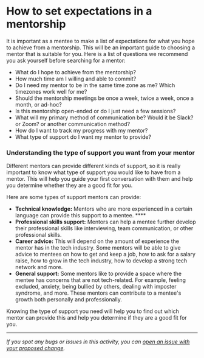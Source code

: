 # How to set expectations in a mentorship

It is important as a mentee to make a list of expectations for what you hope to achieve from a mentorship. This will be an important guide to choosing a mentor that is suitable for you. Here is a list of questions we recommend you ask yourself before searching for a mentor:

- What do I hope to achieve from the mentorship?
- How much time am I willing and able to commit?
- Do I need my mentor to be in the same time zone as me? Which timezones work well for me?
- Should the mentorship meetings be once a week, twice a week, once a month, or ad-hoc?
- Is this mentorship open-ended or do I just need a few sessions?
- What will my primary method of communication be? Would it be Slack? or Zoom? or another communication method?
- How do I want to track my progress with my mentor?
- What type of support do I want my mentor to provide?

### Understanding the type of support you want from your mentor

Different mentors can provide different kinds of support, so it is really important to know what type of support you would like to have from a mentor. This will help you guide your first conversation with them and help you determine whether they are a good fit for you.

Here are some types of support mentors can provide:

- **Technical knowledge:** Mentors who are more experienced in a certain language can provide this support to a mentee. ****
- **Professional skills support:** Mentors can help a mentee further develop their professional skills like interviewing, team communication, or other professional skills.
- **Career advice:** This will depend on the amount of experience the mentor has in the tech industry. Some mentors will be able to give advice to mentees on how to get and keep a job, how to ask for a salary raise, how to grow in the tech industry, how to develop a strong tech network and more.
- **General support:** Some mentors like to provide a space where the mentee has concerns that are not tech-related. For example, feeling excluded, anxiety, being bullied by others, dealing with imposter syndrome, and more. These mentors can contribute to a mentee's growth both personally and professionally.

Knowing the type of support you need will help you to find out which mentor can provide this and help you determine if they are a good fit for you.

------

_If you spot any bugs or issues in this activity, you can [open an issue with your proposed change](https://github.com/microverseinc/curriculum-transversal-skills/blob/main/git-github/articles/open_issue.md)._
